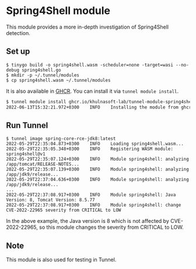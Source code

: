 # Spring4Shell module

This module provides a more in-depth investigation of Spring4Shell detection.

## Set up

```
$ tinygo build -o spring4shell.wasm -scheduler=none -target=wasi --no-debug spring4shell.go
$ mkdir -p ~/.tunnel/modules
$ cp spring4shell.wasm ~/.tunnel/modules
```

It is also available in [GHCR][tunnel-module-spring4shell].
You can install it via `tunnel module install`.

```bash
$ tunnel module install ghcr.io/khulnasoft-lab/tunnel-module-spring4shell
2022-06-13T15:32:21.972+0300    INFO    Installing the module from ghcr.io/khulnasoft-lab/tunnel-module-spring4shell...
```

## Run Tunnel

```
$ tunnel image spring-core-rce-jdk8:latest
2022-05-29T22:35:04.873+0300    INFO    Loading spring4shell.wasm...
2022-05-29T22:35:05.348+0300    INFO    Registering WASM module: spring4shell@v1
2022-05-29T22:35:07.124+0300    INFO    Module spring4shell: analyzing /app/tomcat/RELEASE-NOTES...
2022-05-29T22:35:07.139+0300    INFO    Module spring4shell: analyzing /app/jdk9/release...
2022-05-29T22:37:04.636+0300    INFO    Module spring4shell: analyzing /app/jdk9/release...
...
2022-05-29T22:37:08.917+0300    INFO    Module spring4shell: Java Version: 8, Tomcat Version: 8.5.77
2022-05-29T22:37:08.917+0300    INFO    Module spring4shell: change CVE-2022-22965 severity from CRITICAL to LOW
```

In the above example, the Java version is 8 which is not affected by CVE-2022-22965, so this module changes the severity from CRITICAL to LOW.

## Note

This module is also used for testing in Tunnel.

[tunnel-module-spring4shell]: https://github.com/orgs/khulnasoft/packages/container/package/tunnel-module-spring4shell
